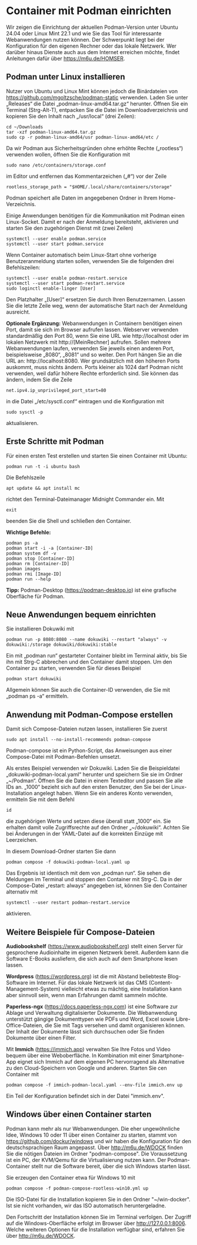 # Container mit Podman einrichten

Wir zeigen die Einrichtung der aktuellen Podman-Version unter Ubuntu 24.04 oder Linux Mint 22.1 und wie Sie das Tool für interessante Webanwendungen nutzen können. Der Schwerpunkt liegt bei der Konfiguration für den eigenen Rechner oder das lokale Netzwerk. Wer darüber hinaus Dienste auch aus dem Internet erreichen möchte, findet Anleitungen dafür über https://m6u.de/HOMSER.

## Podman unter Linux installieren

Nutzer von Ubuntu und Linux Mint können jedoch die Binärdateien von https://github.com/mgoltzsche/podman-static verwenden. Laden Sie unter „Releases“ die Datei „podman-linux-amd64.tar.gz“ herunter. Öffnen Sie ein Terminal (Strg-Alt-T), entpacken Sie die Datei im Downloadverzeichnis und kopieren Sie den Inhalt nach „/usr/local“ (drei Zeilen):
```
cd ~/Downloads
tar -xzf podman-linux-amd64.tar.gz
sudo cp -r podman-linux-amd64/usr podman-linux-amd64/etc /
```

Da wir Podman aus Sicherheitsgründen ohne erhöhte Rechte („rootless“) verwenden wollen, öffnen Sie die Konfiguration mit
```
sudo nano /etc/containers/storage.conf
```
im Editor und entfernen das Kommentarzeichen („#“) vor der Zeile 
```
rootless_storage_path = "$HOME/.local/share/containers/storage"
```

Podman speichert alle Daten im angegebenen Ordner in Ihrem Home-Verzeichnis.

Einige Anwendungen benötigen für die Kommunikation mit Podman einen Linux-Socket. Damit er nach der Anmeldung bereitsteht, aktivieren und starten Sie den zugehörigen Dienst mit (zwei Zeilen)
```
systemctl --user enable podman.service
systemctl --user start podman.service
```
Wenn Container automatisch beim Linux-Start ohne vorherige Benutzeranmeldung starten sollen, verwenden Sie die folgenden drei Befehlszeilen:
```
systemctl --user enable podman-restart.service
systemctl --user start podman-restart.service
sudo loginctl enable-linger [User]
```
Den Platzhalter „[User]“ ersetzen Sie durch Ihren Benutzernamen. Lassen Sie die letzte Zeile weg, wenn der automatische Start nach der Anmeldung ausreicht.

**Optionale Ergänzung:** Webanwendungen in Containern benötigen einen Port, damit sie sich im Browser aufrufen lassen. Webserver verwenden standardmäßig den Port 80, wenn Sie eine URL wie http://localhost oder im lokalen Netzwerk mit http://[MeinRechner] aufrufen. Sollen mehrere Webanwendungen laufen, verwenden Sie jeweils einen anderen Port, beispielsweise „8080“, „8081“ und so weiter. Den Port hängen Sie an die URL an: http://localhost:8080. Wer grundsätzlich mit den höheren Ports auskommt, muss nichts ändern. Ports kleiner als 1024 darf Podman nicht verwenden, weil dafür höhere Rechte erforderlich sind. Sie können das ändern, indem Sie die Zeile 
```
net.ipv4.ip_unprivileged_port_start=80
```
in die Datei „/etc/sysctl.conf“ eintragen und die Konfiguration mit 
```
sudo sysctl -p
```
aktualisieren.

## Erste Schritte mit Podman

Für einen ersten Test erstellen und starten Sie einen Container mit Ubuntu:
```
podman run -t -i ubuntu bash
```
Die Befehlszeile 
```
apt update && apt install mc
```
richtet den Terminal-Dateimanager Midnight Commander ein. Mit
```
exit
```
beenden Sie die Shell und schließen den Container.

**Wichtige Befehle:**
```
podman ps -a
podman start -i -a [Container-ID]
podman system df -v
podman stop [Container-ID]
podman rm [Container-ID]
podman images
podman rmi [Image-ID]
podman run --help
```
**Tipp:** Podman-Desktop (https://podman-desktop.io) ist eine grafische Oberfläche für Podman.

## Neue Anwendungen bequem einrichten

Sie installieren Dokuwiki mit
```
podman run -p 8080:8080 --name dokuwiki --restart "always" -v dokuwiki:/storage dokuwiki/dokuwiki:stable
```
Ein mit „podman run“ gestarteter Container bleibt im Terminal aktiv, bis Sie ihn mit Strg-C abbrechen und den Container damit stoppen. Um den Container zu starten, verwenden Sie für dieses Beispiel
```
podman start dokuwiki
```
Allgemein können Sie auch die Container-ID verwenden, die Sie mit „podman ps -a“ ermitteln.

## Anwendung mit Podman-Compose erstellen

Damit sich Compose-Dateien nutzen lassen, installieren Sie zuerst 
```
sudo apt install --no-install-recommends podman-compose
```
Podman-compose ist ein Python-Script, das Anweisungen aus einer Compose-Datei mit Podman-Befehlen umsetzt.

Als erstes Beispiel verwenden wir Dokuwiki. Laden Sie die Beispieldatei „dokuwiki-podman-local.yaml“ herunter und speichern Sie sie im Ordner „~/Podman“. Öffnen Sie die Datei in einem Texteditor und passen Sie alle IDs an. „1000“ bezieht sich auf den ersten Benutzer, den Sie bei der Linux-Installation angelegt haben. Wenn Sie ein anderes Konto verwenden, ermitteln Sie mit dem Befehl
```
id
```
die zugehörigen Werte und setzen diese überall statt „1000“ ein. Sie erhalten damit volle Zugriffsrechte auf den Ordner „~/dokuwiki“. Achten Sie bei Änderungen in der YAML-Datei auf die korrekten Einzüge mit Leerzeichen.

In diesem Download-Ordner starten Sie dann
```
podman compose -f dokuwiki-podman-local.yaml up
```
Das Ergebnis ist identisch mit dem von „podman run“. Sie sehen die Meldungen im Terminal und stoppen den Container mit Strg-C. Da in der Compose-Datei „restart: always“ angegeben ist, können Sie den Container alternativ mit
```
systemctl --user restart podman-restart.service
```
aktivieren.

## Weitere Beispiele für Compose-Dateien

**Audiobookshelf** (https://www.audiobookshelf.org) stellt einen Server für gesprochene Audioinhalte im eigenen Netzwerk bereit. Außerdem kann die Software E-Books ausliefern, die sich auch auf dem Smartphone lesen lassen.

**Wordpress** (https://wordpress.org) ist die mit Abstand beliebteste Blog-Software im Internet. Für das lokale Netzwerk ist das CMS (Content-Management-System) vielleicht etwas zu mächtig, eine Installation kann aber sinnvoll sein, wenn man Erfahrungen damit sammeln möchte.

**Paperless-ngx** (https://docs.paperless-ngx.com) ist eine Software zur Ablage und Verwaltung digitalisierter Dokumente. Die Webanwendung unterstützt gängige Dokumenttypen wie PDFs und Word, Excel sowie Libre-Office-Dateien, die Sie mit Tags versehen und damit organisieren können. Der Inhalt der Dokumente lässt sich durchsuchen oder Sie finden Dokumente über einen Filter.

Mit **Immich** (https://immich.app) verwalten Sie Ihre Fotos und Video bequem über eine Weboberfläche. In Kombination mit einer Smartphone-App eignet sich Immich auf dem eigenen PC hervorragend als Alternative zu den Cloud-Speichern von Google und anderen. Starten Sie cen Container mit
```
podman compose -f immich-podman-local.yaml --env-file immich.env up
```
Ein Teil der Konfiguration befindet sich in der Datei "immich.env".

## Windows über einen Container starten
Podman kann mehr als nur Webanwendungen. Die eher ungewöhnliche Idee, Windows 10 oder 11 über einen Container zu starten, stammt von https://github.com/dockur/windows und wir haben die Konfiguration für den deutschsprachigen Raum angepasst. Über http://m6u.de/WDOCK finden Sie die nötigen Dateien im Ordner "podman-compose". Die Voraussetzung ist ein PC, der KVM/Qemu für die Virtualisierung nutzen kann. Der Podman-Container stellt nur die Software bereit, über die sich Windows starten lässt.

Sie erzeugen den Container etwa für Windows 10 mit
```
podman compose -f podman-compose-rootless-win10.yml up
```
Die ISO-Datei für die Installation kopieren Sie in den Ordner "~/win-docker". Ist sie nicht vorhanden, wir das ISO automatisch heruntergeladne.

Den Fortschritt der Installation können Sie im Terminal verfolgen. Der Zugriff auf die Windows-Oberfläche erfolgt im Browser über http://127.0.0.1:8006. Welche weiteren Optionen für die Installation verfügbar sind, erfahren Sie über http://m6u.de/WDOCK.


